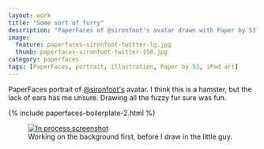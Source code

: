 ```yaml
---
layout: work
title: "Some sort of furry"
description: "PaperFaces of @sironfoot's avatar drawn with Paper by 53 on an iPad."
image: 
  feature: paperfaces-sironfoot-twitter-lg.jpg
  thumb: paperfaces-sironfoot-twitter-150.jpg
category: paperfaces
tags: [PaperFaces, portrait, illustration, Paper by 53, iPad art]
---
```


PaperFaces portrait of [@sironfoot's](http://twitter.com/sironfoot) avatar. I think this is a hamster, but the lack of ears has me unsure. Drawing all the fuzzy fur sure was fun.

{% include paperfaces-boilerplate-2.html %}

<figure>
	<a href="{{ site.url }}/images/paperfaces-sironfoot-process-lg.jpg"><img src="{{ site.url }}/images/paperfaces-sironfoot-process-600.jpg" alt="In process screenshot"></a>
	<figcaption>Working on the background first, before I draw in the little guy.</figcaption>
</figure>